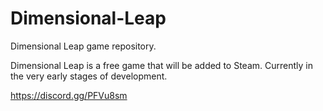 # Dimensional-Leap

Dimensional Leap game repository.

Dimensional Leap is a free game that will be added to Steam.
Currently in the very early stages of development.

https://discord.gg/PFVu8sm

